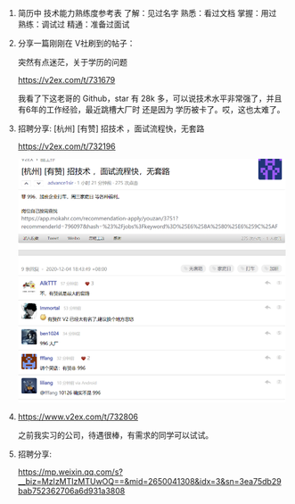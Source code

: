 1. 简历中 技术能力熟练度参考表 
   了解：见过名字
   熟悉：看过文档
   掌握：用过
   熟练：调试过
   精通：准备过面试
   
2. 分享一篇刚刚在 V社刷到的帖子：

   突然有点迷茫，关于学历的问题

   https://v2ex.com/t/731679

   我看了下这老哥的 Github，star 有 28k 多，可以说技术水平非常强了，并且有6年的工作经验，最近跳槽大厂时 还是因为 学历被卡了。哎，这也太难了。
   
3. 招聘分享:
   [杭州] [有赞] 招技术 ，面试流程快，无套路

   https://v2ex.com/t/732196

   ![image-20201204184808810](docs/image-20201204184808810.png)
   
4. https://www.v2ex.com/t/732806

   之前我实习的公司，待遇很棒，有需求的同学可以试试。
   
5. 招聘分享:

   https://mp.weixin.qq.com/s?__biz=MzIzMTIzMTUwOQ==&mid=2650041308&idx=3&sn=3ea75db29bab752362706a6d931a3808